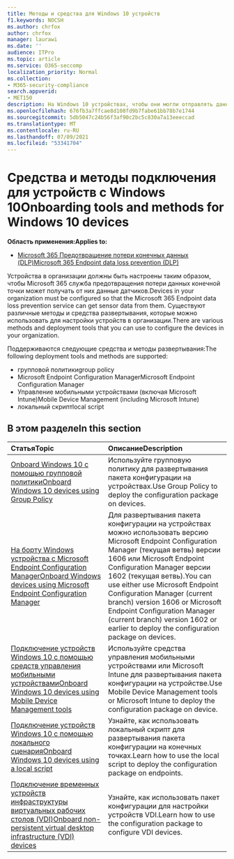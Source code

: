 ```yaml
---
title: Методы и средства для Windows 10 устройств
f1.keywords: NOCSH
ms.author: chrfox
author: chrfox
manager: laurawi
ms.date: ''
audience: ITPro
ms.topic: article
ms.service: O365-seccomp
localization_priority: Normal
ms.collection:
- M365-security-compliance
search.appverid:
- MET150
description: На Windows 10 устройствах, чтобы они могли отправлять данные датчиков в решения Microsoft 365 соответствия требованиям.
ms.openlocfilehash: 676fb3a7ffcae8d108fd9b7fabe61bb78b7e1744
ms.sourcegitcommit: 5db5047c24b56f3af90c2bc5c830a7a13eeeccad
ms.translationtype: MT
ms.contentlocale: ru-RU
ms.lasthandoff: 07/09/2021
ms.locfileid: "53341704"
---
```

# <a name="onboarding-tools-and-methods-for-windows-10-devices"></a><span data-ttu-id="95651-103">Средства и методы подключения для устройств с Windows 10</span><span class="sxs-lookup"><span data-stu-id="95651-103">Onboarding tools and methods for Windows 10 devices</span></span>

<span data-ttu-id="95651-104">**Область применения:**</span><span class="sxs-lookup"><span data-stu-id="95651-104">**Applies to:**</span></span>
- [<span data-ttu-id="95651-105">Microsoft 365 Предотвращение потери конечных данных (DLP)</span><span class="sxs-lookup"><span data-stu-id="95651-105">Microsoft 365 Endpoint data loss prevention (DLP)</span></span>](./endpoint-dlp-learn-about.md)

<span data-ttu-id="95651-106">Устройства в организации должны быть настроены таким образом, чтобы Microsoft 365 служба предотвращения потери данных конечной точки может получать от них данные датчиков.</span><span class="sxs-lookup"><span data-stu-id="95651-106">Devices in your organization must be configured so that the Microsoft 365 Endpoint data loss prevention service can get sensor data from them.</span></span> <span data-ttu-id="95651-107">Существуют различные методы и средства развертывания, которые можно использовать для настройки устройств в организации.</span><span class="sxs-lookup"><span data-stu-id="95651-107">There are various methods and deployment tools that you can use to configure the devices in your organization.</span></span>

<span data-ttu-id="95651-108">Поддерживаются следующие средства и методы развертывания:</span><span class="sxs-lookup"><span data-stu-id="95651-108">The following deployment tools and methods are supported:</span></span>

- <span data-ttu-id="95651-109">групповой политики</span><span class="sxs-lookup"><span data-stu-id="95651-109">group policy</span></span>
- <span data-ttu-id="95651-110">Microsoft Endpoint Configuration Manager</span><span class="sxs-lookup"><span data-stu-id="95651-110">Microsoft Endpoint Configuration Manager</span></span>
- <span data-ttu-id="95651-111">Управление мобильными устройствами (включая Microsoft Intune)</span><span class="sxs-lookup"><span data-stu-id="95651-111">Mobile Device Management (including Microsoft Intune)</span></span>
- <span data-ttu-id="95651-112">локальный скрипт</span><span class="sxs-lookup"><span data-stu-id="95651-112">local script</span></span>

## <a name="in-this-section"></a><span data-ttu-id="95651-113">В этом разделе</span><span class="sxs-lookup"><span data-stu-id="95651-113">In this section</span></span>
<span data-ttu-id="95651-114">Статья</span><span class="sxs-lookup"><span data-stu-id="95651-114">Topic</span></span> | <span data-ttu-id="95651-115">Описание</span><span class="sxs-lookup"><span data-stu-id="95651-115">Description</span></span>
:---|:---
[<span data-ttu-id="95651-116">Onboard Windows 10 с помощью групповой политики</span><span class="sxs-lookup"><span data-stu-id="95651-116">Onboard Windows 10 devices using Group Policy</span></span>](dlp-configure-endpoints-gp.md) | <span data-ttu-id="95651-117">Используйте групповую политику для развертывания пакета конфигурации на устройствах.</span><span class="sxs-lookup"><span data-stu-id="95651-117">Use Group Policy to deploy the configuration package on devices.</span></span>
[<span data-ttu-id="95651-118">На борту Windows устройства с Microsoft Endpoint Configuration Manager</span><span class="sxs-lookup"><span data-stu-id="95651-118">Onboard Windows devices using Microsoft Endpoint Configuration Manager</span></span>](dlp-configure-endpoints-sccm.md) | <span data-ttu-id="95651-119">Для развертывания пакета конфигурации на устройствах можно использовать версию Microsoft Endpoint Configuration Manager (текущая ветвь) версии 1606 или Microsoft Endpoint Configuration Manager версии 1602 (текущая ветвь).</span><span class="sxs-lookup"><span data-stu-id="95651-119">You can use either use Microsoft Endpoint Configuration Manager (current branch) version 1606 or Microsoft Endpoint Configuration Manager (current branch) version 1602 or earlier to deploy the configuration package on devices.</span></span>
[<span data-ttu-id="95651-120">Подключение устройств Windows 10 с помощью средств управления мобильными устройствами</span><span class="sxs-lookup"><span data-stu-id="95651-120">Onboard Windows 10 devices using Mobile Device Management tools</span></span>](dlp-configure-endpoints-mdm.md) | <span data-ttu-id="95651-121">Используйте средства управления мобильными устройствами или Microsoft Intune для развертывания пакета конфигурации на устройстве.</span><span class="sxs-lookup"><span data-stu-id="95651-121">Use Mobile Device Management tools or Microsoft Intune to deploy the configuration package on device.</span></span>
[<span data-ttu-id="95651-122">Подключение устройств Windows 10 с помощью локального сценария</span><span class="sxs-lookup"><span data-stu-id="95651-122">Onboard Windows 10 devices using a local script</span></span>](dlp-configure-endpoints-script.md) | <span data-ttu-id="95651-123">Узнайте, как использовать локальный скрипт для развертывания пакета конфигурации на конечных точках.</span><span class="sxs-lookup"><span data-stu-id="95651-123">Learn how to use the local script to deploy the configuration package on endpoints.</span></span>
[<span data-ttu-id="95651-124">Подключение временных устройств инфраструктуры виртуальных рабочих столов (VDI)</span><span class="sxs-lookup"><span data-stu-id="95651-124">Onboard non-persistent virtual desktop infrastructure (VDI) devices</span></span>](dlp-configure-endpoints-vdi.md) | <span data-ttu-id="95651-125">Узнайте, как использовать пакет конфигурации для настройки устройств VDI.</span><span class="sxs-lookup"><span data-stu-id="95651-125">Learn how to use the configuration package to configure VDI devices.</span></span>
